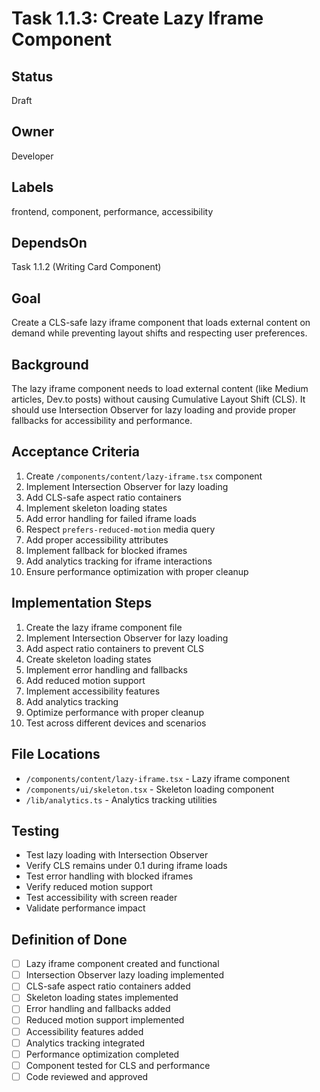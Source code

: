 # Task 1.1.3: Create Lazy Iframe Component

## Status
Draft

## Owner
Developer

## Labels
frontend, component, performance, accessibility

## DependsOn
Task 1.1.2 (Writing Card Component)

## Goal
Create a CLS-safe lazy iframe component that loads external content on demand while preventing layout shifts and respecting user preferences.

## Background
The lazy iframe component needs to load external content (like Medium articles, Dev.to posts) without causing Cumulative Layout Shift (CLS). It should use Intersection Observer for lazy loading and provide proper fallbacks for accessibility and performance.

## Acceptance Criteria
1. Create `/components/content/lazy-iframe.tsx` component
2. Implement Intersection Observer for lazy loading
3. Add CLS-safe aspect ratio containers
4. Implement skeleton loading states
5. Add error handling for failed iframe loads
6. Respect `prefers-reduced-motion` media query
7. Add proper accessibility attributes
8. Implement fallback for blocked iframes
9. Add analytics tracking for iframe interactions
10. Ensure performance optimization with proper cleanup

## Implementation Steps
1. Create the lazy iframe component file
2. Implement Intersection Observer for lazy loading
3. Add aspect ratio containers to prevent CLS
4. Create skeleton loading states
5. Implement error handling and fallbacks
6. Add reduced motion support
7. Implement accessibility features
8. Add analytics tracking
9. Optimize performance with proper cleanup
10. Test across different devices and scenarios

## File Locations
- `/components/content/lazy-iframe.tsx` - Lazy iframe component
- `/components/ui/skeleton.tsx` - Skeleton loading component
- `/lib/analytics.ts` - Analytics tracking utilities

## Testing
- Test lazy loading with Intersection Observer
- Verify CLS remains under 0.1 during iframe loads
- Test error handling with blocked iframes
- Verify reduced motion support
- Test accessibility with screen reader
- Validate performance impact

## Definition of Done
- [ ] Lazy iframe component created and functional
- [ ] Intersection Observer lazy loading implemented
- [ ] CLS-safe aspect ratio containers added
- [ ] Skeleton loading states implemented
- [ ] Error handling and fallbacks added
- [ ] Reduced motion support implemented
- [ ] Accessibility features added
- [ ] Analytics tracking integrated
- [ ] Performance optimization completed
- [ ] Component tested for CLS and performance
- [ ] Code reviewed and approved 